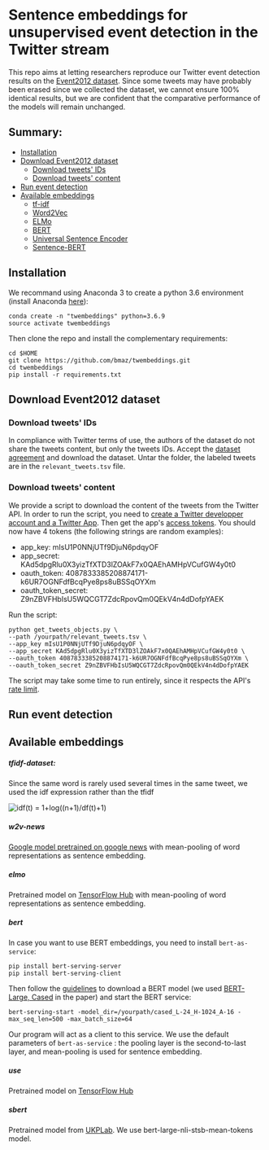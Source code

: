 # Sentence embeddings for unsupervised event detection in the Twitter stream

This repo aims at letting researchers reproduce our Twitter event detection results on the 
[Event2012 dataset](https://cs.adelaide.edu.au/~wei/sublinks/papers/2.1.2013CIKM.Building%20a%20Large-scale%20Corpus%20for%20Evaluating%20Event.pdf).
Since some tweets may have probably been erased since we collected the dataset, we cannot ensure 100% identical results,
 but we are confident that the comparative performance of the models will remain unchanged.
 

## Summary:
* [Installation](#installation)
* [Download Event2012 dataset](#download-event2012-dataset)
    * [Download tweets' IDs](#download-tweets-ids)
    * [Download tweets' content](#download-tweets-content)
* [Run event detection](#run-event-detection)
* [Available embeddings](#available-embeddings)
    * [tf-idf](#tfidf-dataset)
    * [Word2Vec](#w2v-news)
    * [ELMo](#elmo)
    * [BERT](#bert)
    * [Universal Sentence Encoder](#use)
    * [Sentence-BERT](#sbert)


## Installation
We recommand using Anaconda 3 to create a python 3.6 environment 
(install Anaconda [here](https://docs.anaconda.com/anaconda/install/)):

    conda create -n "twembeddings" python=3.6.9
    source activate twembeddings
    
Then clone the repo and install the complementary requirements:

    cd $HOME
    git clone https://github.com/bmaz/twembeddings.git
    cd twembeddings
    pip install -r requirements.txt
    
## Download Event2012 dataset

### Download tweets' IDs
In compliance with Twitter terms of use, the authors of the dataset do not share the tweets content,
but only the tweets IDs. Accept the 
[dataset agreement](https://docs.google.com/forms/d/e/1FAIpQLSfRQX4R2O_Pv26wuepydKS4xxi6QbLrhaCgJaAXPcKx7dDljQ/viewform)
and download the dataset. Untar the folder, the labeled tweets are in the `relevant_tweets.tsv` file. 

### Download tweets' content
We provide a script to download the content of the tweets from the Twitter API. In order to run the script,
you need to [create a Twitter developper account and a Twitter App](https://developer.twitter.com/en/docs/basics/apps/overview).
Then get the app's [access tokens](https://developer.twitter.com/en/docs/basics/authentication/guides/access-tokens).
You should now have 4 tokens (the following strings are random examples):
- app_key: mIsU1P0NNjUTf9DjuN6pdqyOF
- app_secret: KAd5dpgRlu0X3yizTfXTD3lZOAkF7x0QAEhAMHpVCufGW4y0t0
- oauth_token: 4087833385208874171-k6UR7OGNFdfBcqPye8ps8uBSSqOYXm
- oauth_token_secret: Z9nZBVFHbIsU5WQCGT7ZdcRpovQm0QEkV4n4dDofpYAEK

Run the script:

    python get_tweets_objects.py \
    --path /yourpath/relevant_tweets.tsv \
    --app_key mIsU1P0NNjUTf9DjuN6pdqyOF \
    --app_secret KAd5dpgRlu0X3yizTfXTD3lZOAkF7x0QAEhAMHpVCufGW4y0t0 \
    --oauth_token 4087833385208874171-k6UR7OGNFdfBcqPye8ps8uBSSqOYXm \
    --oauth_token_secret Z9nZBVFHbIsU5WQCGT7ZdcRpovQm0QEkV4n4dDofpYAEK

The script may take some time to run entirely, since it respects the API's 
[rate limit](https://developer.twitter.com/en/docs/basics/rate-limits).

## Run event detection

## Available embeddings
##### tfidf-dataset: 
Since the same word is rarely used several times in the same tweet, we used
the idf expression rather than the tfidf

![idf(t) = 1+log((n+1)/df(t)+1)](https://latex.codecogs.com/gif.latex?idf(t)=1&plus;log\frac{n&plus;1}{df(t)&plus;1})
##### w2v-news
 [Google model pretrained on google news](https://code.google.com/archive/p/word2vec/) with mean-pooling of word representations as sentence embedding.
<!---
##### w2v-twitter
[Model pretrained on tweets](github.com/loretoparisi/word2vec-twitter) with mean-pooling of word representations as sentence embedding.
--->
##### elmo
Pretrained model on [TensorFlow Hub](https://tfhub.dev/google/elmo/2) with mean-pooling of word representations as sentence embedding. 
##### bert
In case you want to use BERT embeddings, you need to install `bert-as-service`:

    pip install bert-serving-server
    pip install bert-serving-client
    
Then follow the [guidelines](https://github.com/hanxiao/bert-as-service#getting-started) to download a BERT model 
(we used [BERT-Large, Cased](https://storage.googleapis.com/bert_models/2018_10_18/cased_L-24_H-1024_A-16.zip)
in the paper) and start the BERT service:

    bert-serving-start -model_dir=/yourpath/cased_L-24_H-1024_A-16 -max_seq_len=500 -max_batch_size=64 
 
Our program will act as a client to this service.
We use the default parameters of `bert-as-service` : the pooling layer is the second-to-last layer,
and mean-pooling is used for sentence embedding.

##### use
Pretrained model on [TensorFlow Hub](https://tfhub.dev/google/universal-sentence-encoder-large/3)
##### sbert
Pretrained model from [UKPLab](https://github.com/UKPLab/sentence-transformers#pretrained-models). 
We use bert-large-nli-stsb-mean-tokens model.